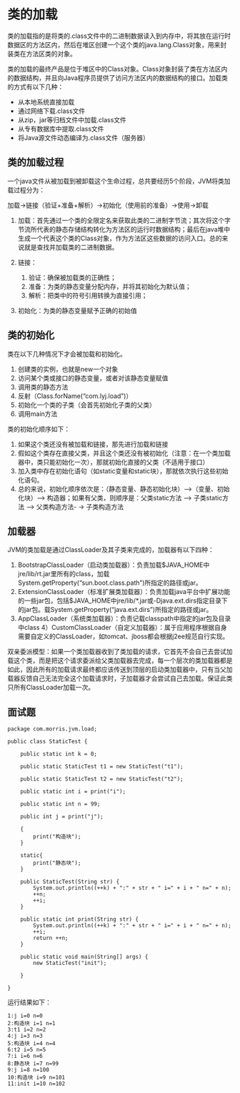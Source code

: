 # 类的加载

类的加载指的是将类的.class文件中的二进制数据读入到内存中，将其放在运行时数据区的方法区内，然后在堆区创建一个这个类的java.lang.Class对象，用来封装类在方法区类的对象。

类的加载的最终产品是位于堆区中的Class对象。Class对象封装了类在方法区内的数据结构，并且向Java程序员提供了访问方法区内的数据结构的接口。加载类的方式有以下几种：

- 从本地系统直接加载
- 通过网络下载.class文件
- 从zip，jar等归档文件中加载.class文件
- 从专有数据库中提取.class文件
- 将Java源文件动态编译为.class文件（服务器）


## 类的加载过程
一个java文件从被加载到被卸载这个生命过程，总共要经历5个阶段，JVM将类加载过程分为： 

加载->链接（验证+准备+解析）->初始化（使用前的准备）->使用->卸载 

1. 加载：首先通过一个类的全限定名来获取此类的二进制字节流；其次将这个字节流所代表的静态存储结构转化为方法区的运行时数据结构；最后在java堆中生成一个代表这个类的Class对象，作为方法区这些数据的访问入口。总的来说就是查找并加载类的二进制数据。 
2. 链接： 
    1. 验证：确保被加载类的正确性；
    2. 准备：为类的静态变量分配内存，并将其初始化为默认值； 
    3. 解析：把类中的符号引用转换为直接引用； 

3. 初始化：为类的静态变量赋予正确的初始值 

## 类的初始化 
类在以下几种情况下才会被加载和初始化。
1. 创建类的实例，也就是new一个对象 
2. 访问某个类或接口的静态变量，或者对该静态变量赋值 
3. 调用类的静态方法 
4. 反射（Class.forName(“com.lyj.load”)） 
5. 初始化一个类的子类（会首先初始化子类的父类）
6. 调用main方法

类的初始化顺序如下：
1. 如果这个类还没有被加载和链接，那先进行加载和链接
2. 假如这个类存在直接父类，并且这个类还没有被初始化（注意：在一个类加载器中，类只能初始化一次），那就初始化直接的父类（不适用于接口）
3. 加入类中存在初始化语句（如static变量和static块），那就依次执行这些初始化语句。
4. 总的来说，初始化顺序依次是：（静态变量、静态初始化块）–>（变量、初始化块）–> 构造器；如果有父类，则顺序是：父类static方法 –> 子类static方法 –> 父类构造方法- -> 子类构造方法 

## 加载器 
JVM的类加载是通过ClassLoader及其子类来完成的，加载器有以下四种：
1. BootstrapClassLoader（启动类加载器）：负责加载$JAVA_HOME中jre/lib/rt.jar里所有的class，加载System.getProperty(“sun.boot.class.path”)所指定的路径或jar。
2. ExtensionClassLoader（标准扩展类加载器）：负责加载java平台中扩展功能的一些jar包，包括$JAVA_HOME中jre/lib/*.jar或-Djava.ext.dirs指定目录下的jar包。载System.getProperty(“java.ext.dirs”)所指定的路径或jar。 
3. AppClassLoader（系统类加载器）：负责记载classpath中指定的jar包及目录中class 
4）CustomClassLoader（自定义加载器）：属于应用程序根据自身需要自定义的ClassLoader，如tomcat、jboss都会根据j2ee规范自行实现。

双亲委派模型：如果一个类加载器收到了类加载的请求，它首先不会自己去尝试加载这个类，而是把这个请求委派给父类加载器去完成，每一个层次的类加载器都是如此，因此所有的加载请求最终都应该传送到顶层的启动类加载器中，只有当父加载器反馈自己无法完全这个加载请求时，子加载器才会尝试自己去加载。保证此类只所有ClassLoader加载一次。

## 面试题

```
package com.morris.jvm.load;

public class StaticTest {

    public static int k = 0;

    public static StaticTest t1 = new StaticTest("t1"); 

    public static StaticTest t2 = new StaticTest("t2"); 

    public static int i = print("i");

    public static int n = 99;

    public int j = print("j");
     
    {
        print("构造块");
    }

    static{
        print("静态块");
    }

    public StaticTest(String str) {
        System.out.println((++k) + ":" + str + " i=" + i + " n=" + n);
        ++n;
        ++i;
    }

    public static int print(String str) {
        System.out.println((++k) + ":" + str + " i=" + i + " n=" + n);
        ++i;
        return ++n;
    }
    
    public static void main(String[] args) {
        new StaticTest("init");
        
    }
 
}
```
运行结果如下：

```
1:j i=0 n=0
2:构造块 i=1 n=1
3:t1 i=2 n=2
4:j i=3 n=3
5:构造块 i=4 n=4
6:t2 i=5 n=5
7:i i=6 n=6
8:静态块 i=7 n=99
9:j i=8 n=100
10:构造块 i=9 n=101
11:init i=10 n=102
```

